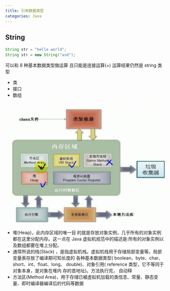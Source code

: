 ```yaml
---
title: 引用数据类型
categories: Java
---
```


## String

```java
String str = "hello world";
String str = new String("asd");
```

可以和 8 种基本数据类型做运算 且只能是连接运算(+) 运算结果仍然是 string 类型

- 类
- 接口
- 数组

![image.png](../assets/img/java/qy6vrv/1638759440481-416c48de-022a-43cf-9248-5c3106bec9b1.png)

- 堆(Heap)，此内存区域的唯一目 的就是存放对象实例，几乎所有的对象实例都在这里分配内存。这一点在 Java 虚拟机规范中的描述是:所有的对象实例以及数组都要在堆上分配。
- 通常所说的栈(Stack) ，是指虚拟机栈。虚拟机栈用于存储局部变量等。局部变量表存放了编译期可知长度的 各种基本数据类型( boolean、byte、char、short、int、float、long、 double)、对象引用( reference 类型，它不等同于对象本身，是对象在堆内 存的首地址)。方法执行完， 自动释
- 方法区(Method Area)，用于存储已被虚拟机加载的类信息、常量、静态变量、即时编译器编译后的代码等数据

